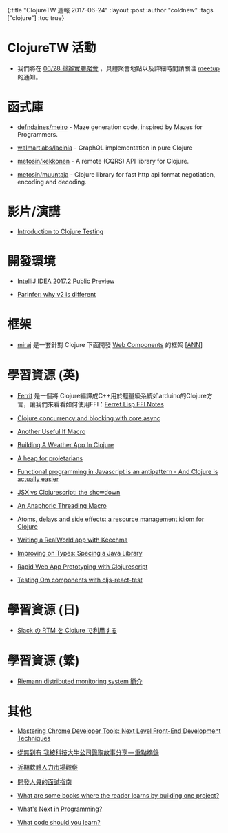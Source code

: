 {:title "ClojureTW 週報 2017-06-24"
:layout :post
:author "coldnew"
:tags  ["clojure"]
:toc true}

# ClojureTW 活動

* 我們將在 [06/28 舉辦實體聚會](https://www.meetup.com/Clojure-tw/events/240956186/) ，具體聚會地點以及詳細時間請關注 [meetup](https://www.meetup.com/Clojure-tw/events/240956186/) 的通知。

# 函式庫

* [defndaines/meiro](https://github.com/defndaines/meiro) - Maze generation code, inspired by Mazes for Programmers.

* [walmartlabs/lacinia](https://github.com/walmartlabs/lacinia) - GraphQL implementation in pure Clojure

* [metosin/kekkonen](https://github.com/metosin/kekkonen) -  A remote (CQRS) API library for Clojure.

* [metosin/muuntaja](https://github.com/metosin/muuntaja) - Clojure library for fast http api format negotiation, encoding and decoding.

# 影片/演講

* [Introduction to Clojure Testing](https://lambdaisland.com/episodes/introduction-clojure-testing)

# 開發環境

* [IntelliJ IDEA 2017.2 Public Preview](https://blog.jetbrains.com/idea/2017/06/intellij-idea-2017-2-public-preview/)

* [Parinfer: why v2 is different](https://www.youtube.com/watch?v=CiDtmPKVskk)

# 框架

* [miraj](https://miraj-project.github.io/) 是一套針對 Clojure 下面開發 [Web Components](https://www.webcomponents.org/) 的框架 [[ANN](https://groups.google.com/d/msg/clojure/AGaHcYEm0bM/O-ssyrqNAwAJ)]

# 學習資源 (英)

* [Ferrit](https://github.com/nakkaya/ferret) 是一個將 Clojure編譯成C++用於輕量級系統如arduino的Clojure方言，讓我們來看看如何使用FFI：[Ferret Lisp FFI Notes](https://nakkaya.com/2017/06/24/ferret-lisp-ffi-notes/)

* [Clojure concurrency and blocking with core.async](http://eli.thegreenplace.net/2017/clojure-concurrency-and-blocking-with-coreasync/)

* [Another Useful If Macro](https://admay.github.io/if-macros/)

* [Building A Weather App In Clojure](http://blog.bradlucas.com/posts/2017-06-22-building-a-weather-app-in-clojure/)

* [A heap for proletarians](https://lispchronicles.wordpress.com/2017/06/22/a-heap-for-proletarians/)

* [Functional programming in Javascript is an antipattern - And Clojure is actually easier](https://medium.com/@alexdixon/functional-programming-in-javascript-is-an-antipattern-58526819f21e)

* [JSX vs Clojurescript: the showdown](http://ingesolvoll.github.io//2017/06/22/plain-react-vs-reagent.html)

* [An Anaphoric Threading Macro](http://www.reinvanderwoerd.nl/blog/2017/06/20/an-anaphoric-threading-macro/)

* [Atoms, delays and side effects: a resource management idiom for Clojure](http://danlebrero.com/2017/06/21/atoms-delays-and-side-effects-resource-managent-in-clojure/)

* [Writing a RealWorld app with Keechma](https://keechma.com/news/writing-a-realworld-app-with-keechma/)

* [Improving on Types: Specing a Java Library](http://blog.cognitect.com/blog/2017/6/19/improving-on-types-specing-a-java-library)

* [Rapid Web App Prototyping with Clojurescript](http://konradkuehne.com/2017/06/19/prototyping-with-cljs.html)

* [Testing Om components with cljs-react-test](http://garajeando.blogspot.tw/2017/06/testing-om-components-with-cljs-react.html)

# 學習資源 (日)

* [Slack の RTM を Clojure で利用する](http://qiita.com/katsuyan/items/31b6bdd23884a293463d)

# 學習資源 (繁)

* [Riemann distributed monitoring system 簡介](https://humorless.gitbooks.io/riemann/content/)

# 其他

* [Mastering Chrome Developer Tools: Next Level Front-End Development Techniques](https://medium.freecodecamp.com/mastering-chrome-developer-tools-next-level-front-end-development-techniques-3ac0b6fe8a3)

* [從無到有 我被科技大牛公司錄取故事分享 — 重點摘錄](https://medium.com/@pa023315/%E5%BE%9E%E7%84%A1%E5%88%B0%E6%9C%89-%E6%88%91%E8%A2%AB%E7%A7%91%E6%8A%80%E5%A4%A7%E7%89%9B%E5%85%AC%E5%8F%B8%E9%8C%84%E5%8F%96%E6%95%85%E4%BA%8B%E5%88%86%E4%BA%AB-c62004c48be1)

* [近期軟體人力市場觀察](http://goodspeedlee.blogspot.tw/2017/03/blog-post.html)

* [開發人員的面試指南](https://blog.louie.lu/2017/04/30/%E9%96%8B%E7%99%BC%E4%BA%BA%E5%93%A1%E7%9A%84%E9%9D%A2%E8%A9%A6%E6%8C%87%E5%8D%97-a-developers-guide-to-interviewing/)

* [What are some books where the reader learns by building one project?](https://hackernoon.com/what-are-some-books-where-the-reader-learns-by-building-one-project-ask-hn-summarized-82b9ebe6c70b)

* [What's Next in Programming?](http://www.davidykay.com/Whats-Next-in-Programming/)

* [What code should you learn?](http://www.whoishostingthis.com/blog/2014/09/04/learn-to-code/)